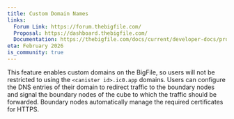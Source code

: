 ```yaml
---
title: Custom Domain Names
links:
  Forum Link: https://forum.thebigfile.com/
  Proposal: https://dashboard.thebigfile.com/
  Documentation: https://thebigfile.com/docs/current/developer-docs/production/custom-domain/
eta: February 2026
is_community: true
---
```


This feature enables custom domains on the BigFile, so users will not be restricted to using the `<canister id>.ic0.app` domains. Users can configure the DNS entries of their domain to redirect traffic to the boundary nodes and signal the boundary nodes of the cube to which the traffic should be forwarded. Boundary nodes automatically manage the required certificates for HTTPS.
